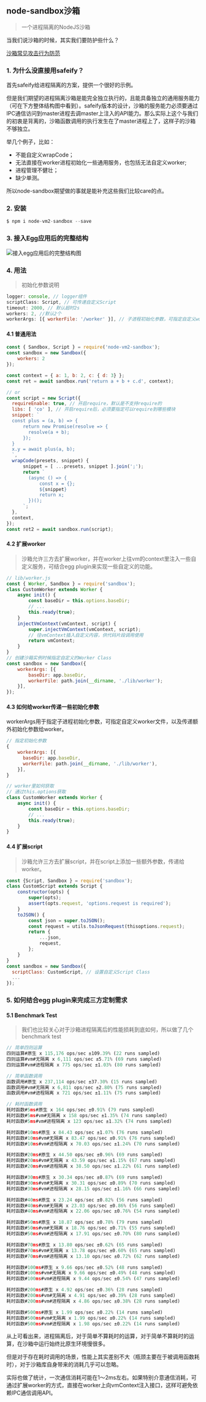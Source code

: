 ## node-sandbox沙箱

> 一个进程隔离的NodeJS沙箱

当我们说沙箱的时候，其实我们要防护些什么？

[沙箱常见攻击行为防范](/asserts/bff/sandbox-attack.md)

### 1. 为什么没直接用safeify？

首先safeify给进程隔离的方案，提供一个很好的示例。

但是我们期望的进程隔离沙箱是能完全独立执行的，且能具备独立的通用服务能力（可在下方整体结构图中看到）。safeify版本的设计，沙箱的服务能力必须要通过IPC通信访问到master进程去调master上注入的API能力。那么实际上这个与我们的初衷是背离的，沙箱函数调用的执行发生在了master进程上了，这样子的沙箱不够独立。

举几个例子，比如：

* 不能自定义wrapCode；
* 无法直接在worker进程初始化一些通用服务，也包括无法自定义worker;
* 进程管理不健壮；
* 缺少单测。

所以node-sandbox期望做的事就是能补充这些我们比较care的点。

### 2. 安装

```js
$ npm i node-vm2-sandbox --save
```

### 3. 接入Egg应用后的完整结构

![接入egg应用后的完整结构图](/asserts/node-vm2-sandbox.png)

### 4. 用法

> 初始化参数说明

```js
logger: console, // logger组件
scriptClass: Script, // 可传递自定义Script
timeout: 2000, // 默认超时2s
workers: 2, //默认2个
workerArgs: [{ workerFile: '/worker' }], // 子进程初始化参数，可指定自定义worker文件，以及传递额外初始化参数给worker
```

#### 4.1 普通用法

```js
const { Sandbox, Script } = require('node-vm2-sandbox');
const sandbox = new Sandbox({
    workers: 2
});

const context = { a: 1, b: 2, c: { d: 3} };
const ret = await sandbox.run('return a + b + c.d', context);

// or
const script = new Script({
  requireEnable: true, // 开启require，默认是不支持require的
  libs: [ 'co' ], // 开启require后，必须要指定可以require到哪些模块
  snippet: `
  const plus = (a, b) => {
      return new Promise(resolve => {
        resolve(a + b);
      });
  }
  x.y = await plus(a, b);
  `,
  wrapCode(presets, snippet) {
      snippet = [ ...presets, snippet ].join(';');
      return `
        (async () => {
            const x = {};
            ${snippet}
            return x;
        })();
      `;
  },
  context,
});
const ret2 = await sandbox.run(script);
```

#### 4.2 扩展worker

> 沙箱允许三方去扩展worker，并在worker上往vm的context里注入一些自定义服务，可结合egg plugin来实现一些自定义的功能。

```js
// lib/worker.js
const { Worker, Sandbox } = require('sandbox');
class CustomWorker extends Worker {
    async init() {
        const baseDir = this.options.baseDir;
        // ...
        this.ready(true);
    }
    injectVmContext(vmContext, script) {
        super.injectVmContext(vmContext, script);
        // 往vmContext插入自定义内容，供代码片段调用使用
        return vmContext;
    }
}
// 创建沙箱实例时候指定自定义的Worker Class
const sandbox = new Sandbox({
    workerArgs: [{
        baseDir: app.baseDir,
        workerFile: path.join(__dirname, './lib/worker');
    }],
});
```

#### 4.3 如何给worker传递一些初始化参数

workerArgs用于指定子进程初始化参数，可指定自定义worker文件，以及传递额外初始化参数给worker。

```js
// 指定初始化参数
{
    workerArgs: [{
      baseDir: app.baseDir,
      workerFile: path.join(__dirname, './lib/worker'),
    }],
}

// worker里如何获取
// 通过this.options获取
class CustomWorker extends Worker {
    async init() {
        const baseDir = this.options.baseDir;
        // ...
        this.ready(true);
    }
}
```

#### 4.4 扩展script

> 沙箱允许三方去扩展script，并在script上添加一些额外参数，传递给worker。

```js
const {Script, Sandbox } = require('sandbox');
class CustomScript extends Script {
    constructor(opts) {
        super(opts);
        assert(opts.request, 'options.request is required');
    }
    toJSON() {
        const json = super.toJSON();
        const request = utils.toJsonRequest(thisoptions.request);
        return {
            ...json,
            request,
        };
    }
}
const sandbox = new Sandbox({
  scriptClass: CustomScript, // 设置自定义Script Class
  ...
});
```

### 5. 如何结合egg plugin来完成三方定制需求

#### 5.1 Benchmark Test

> 我们也比较关心对于沙箱进程隔离后的性能损耗到底如何，所以做了几个benchmark test

```js
// 简单四则运算
四则运算#原生 x 115,176 ops/sec ±109.39% (22 runs sampled)
四则运算#vm#无隔离 x 6,111 ops/sec ±5.71% (69 runs sampled)
四则运算#vm#进程隔离 x 775 ops/sec ±1.03% (80 runs sampled)

// 简单函数调用
函数调用#原生 x 237,114 ops/sec ±37.30% (15 runs sampled)
函数调用#vm#无隔离 x 6,811 ops/sec ±2.80% (75 runs sampled)
函数调用#vm#进程隔离 x 721 ops/sec ±1.11% (75 runs sampled)

// 耗时函数调用
耗时函数#5ms#原生 x 164 ops/sec ±0.91% (79 runs sampled)
耗时函数#5ms#vm#无隔离 x 158 ops/sec ±1.35% (74 runs sampled)
耗时函数#5ms#vm#进程隔离 x 123 ops/sec ±1.32% (74 runs sampled)

耗时函数#10ms#原生 x 84.43 ops/sec ±1.07% (76 runs sampled)
耗时函数#10ms#vm#无隔离 x 83.47 ops/sec ±0.91% (76 runs sampled)
耗时函数#10ms#vm#进程隔离 x 70.03 ops/sec ±1.24% (70 runs sampled)

耗时函数#20ms#原生 x 44.50 ops/sec ±0.96% (69 runs sampled)
耗时函数#20ms#vm#无隔离 x 43.59 ops/sec ±1.15% (67 runs sampled)
耗时函数#20ms#vm#进程隔离 x 38.50 ops/sec ±1.22% (61 runs sampled)

耗时函数#30ms#原生 x 30.34 ops/sec ±0.87% (69 runs sampled)
耗时函数#30ms#vm#无隔离 x 30.31 ops/sec ±0.89% (70 runs sampled)
耗时函数#30ms#vm#进程隔离 x 28.15 ops/sec ±1.16% (66 runs sampled)

耗时函数#40ms#原生 x 23.24 ops/sec ±0.82% (56 runs sampled)
耗时函数#40ms#vm#无隔离 x 23.03 ops/sec ±0.86% (56 runs sampled)
耗时函数#40ms#vm#进程隔离 x 22.06 ops/sec ±0.76% (54 runs sampled)

耗时函数#50ms#原生 x 18.87 ops/sec ±0.78% (79 runs sampled)
耗时函数#50ms#vm#无隔离 x 18.76 ops/sec ±0.71% (55 runs sampled)
耗时函数#50ms#vm#进程隔离 x 17.91 ops/sec ±0.70% (80 runs sampled)

耗时函数#70ms#原生 x 13.80 ops/sec ±0.62% (65 runs sampled)
耗时函数#70ms#vm#无隔离 x 13.78 ops/sec ±0.60% (65 runs sampled)
耗时函数#70ms#vm#进程隔离 x 13.10 ops/sec ±0.72% (62 runs sampled)

耗时函数#100ms#原生 x 9.66 ops/sec ±0.52% (48 runs sampled)
耗时函数#100ms#vm#无隔离 x 9.66 ops/sec ±0.49% (48 runs sampled)
耗时函数#100ms#vm#进程隔离 x 9.44 ops/sec ±0.54% (47 runs sampled)

耗时函数#200ms#原生 x 4.92 ops/sec ±0.36% (28 runs sampled)
耗时函数#200ms#vm#无隔离 x 4.91 ops/sec ±0.39% (28 runs sampled)
耗时函数#200ms#vm#进程隔离 x 4.86 ops/sec ±0.38% (28 runs sampled)

耗时函数#500ms#原生 x 1.99 ops/sec ±0.22% (14 runs sampled)
耗时函数#500ms#vm#无隔离 x 1.99 ops/sec ±0.22% (14 runs sampled)
耗时函数#500ms#vm#进程隔离 x 1.98 ops/sec ±0.22% (14 runs sampled)
```

从上可看出来，进程隔离后，对于简单不算耗时的运算，对于简单不算耗时的运算，在沙箱中运行始终比原生环境慢很多。

但是对于存在耗时调用的场景，性能上其实差别不大（瓶颈主要在于被调用函数耗时），对于沙箱库自身带来的消耗几乎可以忽略。

实际也做了统计，一次通信消耗可能在1～2ms左右。如果特别介意通信消耗，可通过扩展worker的方式，直接在worker上向vmContext注入接口，这样可避免依赖IPC通信调用API。